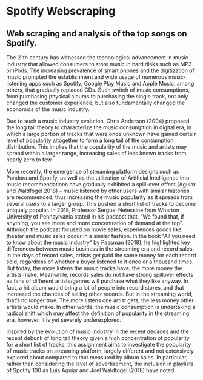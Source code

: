 # Spotify Webscraping
## Web scraping and analysis of the top songs on Spotify.

The 21th century has witnessed the technological advancement in music industry that allowed consumers to store music in hard disks such as MP3 or iPods. The increasing prevalence of smart phones and the digitization of music prompted the establishment and wide usage of numerous music-listening apps such as Spotify, Google Play Music and Apple Music, among others, that gradually replaced CDs. Such switch of music consumptions, from purchasing physical albums to purchasing the single track, not only changed the customer experience, but also fundamentally changed the economics of the music industry. 

Due to such a music industry evolution, Chris Anderson (2004) proposed the long tail theory to characterize the music consumption in digital era, in which a large portion of tracks that were once unknown have gained certain level of popularity altogether to form a long tail of the consumption distribution. This implies that the popularity of the music and artists may spread within a larger range, increasing sales of less known tracks from nearly zero to few.

More recently, the emergence of streaming platform designs such as Pandora and Spotify, as well as the utilization of Artificial Intelligence into music recommendations have gradually exhibited a spill-over effect (Aguiar and Waldfogel 2018) – music listened by other users with similar histories are recommended, thus increasing the music popularity as it spreads from several users to a larger group. This pushed a short list of tracks to become uniquely popular. In 2018, Professor Serguei Netessine from Wharton University of Pennsylvania stated in his podcast that, “We found that, if anything, you see more and more concentration of demand at the top”. Although the podcast focused on movie sales, experiences goods like theater and music sales occur in a similar fashion. In the book “All you need to know about the music industry” by Passman (2019), he highlighted key differences between music business in the streaming era and record sales. In the days of record sales, artists get paid the same money for each record sold, regardless of whether a buyer listened to it once or a thousand times.  But today, the more listens the music tracks have, the more money the artists make. Meanwhile, records sales do not have strong spillover effects as fans of different artists/genres will purchase what they like anyway. In fact, a hit album would bring a lot of people into record stores, and that increased the chances of selling other records. But in the streaming world, that’s no longer true. The more listens one artist gets, the less money other artists would make. In other words, the music consumption is undertaking a radical shift which may affect the definition of popularity in the streaming era, however, it is yet severely underexplored.

Inspired by the evolution of music industry in the recent decades and the recent debunk of long tail theory given a high concentration of popularity for a short list of tracks, this assignment aims to investigate the popularity of music tracks on streaming platform, largely different and not extensively explored about compared to that measured by album sales. In particular, rather than considering the level of advertisement, the inclusion in playlists of Spotify 100 as Luis Aguiar and Joel Waldfogel (2018) have noted. 

